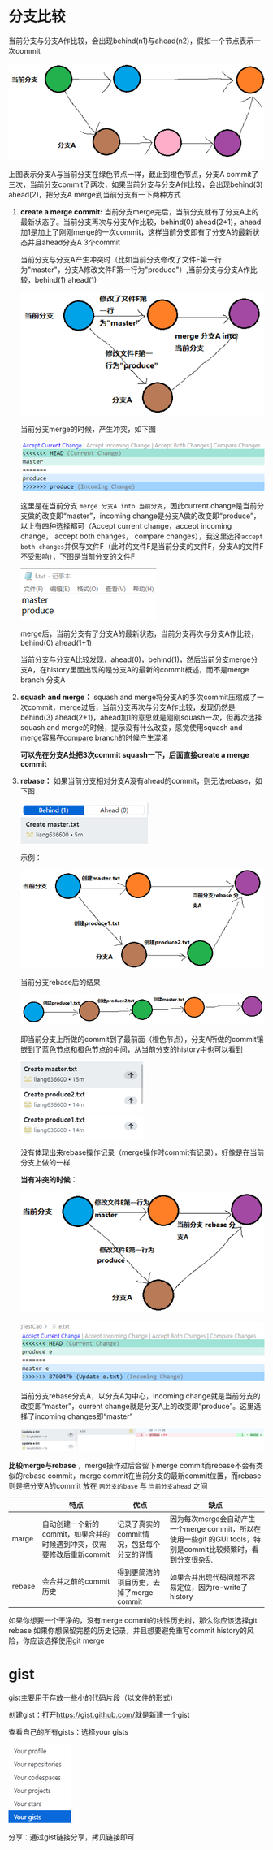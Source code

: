 # 分支比较

当前分支与分支A作比较，会出现behind(n1)与ahead(n2)，假如一个节点表示一次commit

![image-20211209153202551](https://raw.githubusercontent.com/liang636600/cloudImg/master/images/image-20211209153202551.png)

上图表示分支A与当前分支在绿色节点一样，截止到橙色节点，分支A commit了三次，当前分支commit了两次，如果当前分支与分支A作比较，会出现behind(3) ahead(2)，把分支A merge到当前分支有一下两种方式

1. **create a merge commit:** 当前分支merge完后，当前分支就有了分支A上的最新状态了。当前分支再次与分支A作比较，behind(0) ahead(2+1)，ahead加1是加上了刚刚merge的一次commit，这样当前分支即有了分支A的最新状态并且ahead分支A 3个commit

   当前分支与分支A产生冲突时（比如当前分支修改了文件F第一行为"master"，分支A修改文件F第一行为"produce"）,当前分支与分支A作比较，behind(1) ahead(1)

   ![image-20211209162605876](https://raw.githubusercontent.com/liang636600/cloudImg/master/images/image-20211209162605876.png)

   当前分支merge的时候，产生冲突，如下图

   ![image-20211209160800695](https://raw.githubusercontent.com/liang636600/cloudImg/master/images/image-20211209160800695.png)

   这里是在当前分支 `merge 分支A into 当前分支`，因此current change是当前分支做的改变即“master”，incoming change是分支A做的改变即“produce”，以上有四种选择都可（Accept current change，accept incoming change， accept both changes， compare changes），我这里选择`accept both changes`并保存文件F（此时的文件F是当前分支的文件F，分支A的文件F不受影响），下图是当前分支的文件F 

   ![image-20211209161749902](https://raw.githubusercontent.com/liang636600/cloudImg/master/images/image-20211209161749902.png)

   merge后，当前分支有了分支A的最新状态，当前分支再次与分支A作比较，behind(0) ahead(1+1)

   当前分支与分支A比较发现，ahead(0)，behind(1)，然后当前分支merge分支A，在history里面出现的是分支A的最新的commit概述，而不是merge branch 分支A

2. **squash and merge：** squash and merge将分支A的多次commit压缩成了一次commit，merge过后，当前分支再次与分支A作比较，发现仍然是behind(3) ahead(2+1)，ahead加1的意思就是刚刚squash一次，但再次选择squash and merge的时候，提示没有什么改变，感觉使用squash and merge容易在compare branch的时候产生混淆

   **可以先在分支A处把3次commit squash一下，后面直接create a merge commit**

3. **rebase：** 如果当前分支相对分支A没有ahead的commit，则无法rebase，如下图

   ![image-20211209171648721](https://raw.githubusercontent.com/liang636600/cloudImg/master/images/image-20211209171648721.png)

   示例：

   ![image-20211209172313751](https://raw.githubusercontent.com/liang636600/cloudImg/master/images/image-20211209172313751.png)

   当前分支rebase后的结果

   ![image-20211209172410947](https://raw.githubusercontent.com/liang636600/cloudImg/master/images/image-20211209172410947.png)

   即当前分支上所做的commit到了最前面（橙色节点），分支A所做的commit镶嵌到了蓝色节点和橙色节点的中间，从当前分支的history中也可以看到

   ![image-20211209172627530](https://raw.githubusercontent.com/liang636600/cloudImg/master/images/image-20211209172627530.png)

   没有体现出来rebase操作记录（merge操作时commit有记录），好像是在当前分支上做的一样

   **当有冲突的时候：**

   ![image-20211209203010707](https://raw.githubusercontent.com/liang636600/cloudImg/master/images/image-20211209203010707.png)

   ![image-20211209202620257](https://raw.githubusercontent.com/liang636600/cloudImg/master/images/image-20211209202620257.png)

   当前分支rebase分支A，以分支A为中心，incoming change就是当前分支的改变即“master”，current change就是分支A上的改变即“produce”。这里选择了incoming changes即“master”

   ![image-20211209203206045](https://raw.githubusercontent.com/liang636600/cloudImg/master/images/image-20211209203206045.png)

**比较merge与rebase** ，merge操作过后会留下merge commit而rebase不会有类似的rebase commit，merge commit在当前分支的最新commit位置，而rebase则是把分支A的commit 放在 `两分支的base` 与 `当前分支ahead` 之间

|        | 特点                                                         | 优点                                       | 缺点                                                         |
| ------ | ------------------------------------------------------------ | ------------------------------------------ | ------------------------------------------------------------ |
| marge  | 自动创建一个新的commit，如果合并的时候遇到冲突，仅需要修改后重新commit | 记录了真实的commit情况，包括每个分支的详情 | 因为每次merge会自动产生一个merge commit，所以在使用一些git 的GUI tools，特别是commit比较频繁时，看到分支很杂乱 |
| rebase | 会合并之前的commit历史                                       | 得到更简洁的项目历史，去掉了merge commit   | 如果合并出现代码问题不容易定位，因为re-write了history        |

如果你想要一个干净的，没有merge commit的线性历史树，那么你应该选择git rebase
如果你想保留完整的历史记录，并且想要避免重写commit history的风险，你应该选择使用git merge

# gist

gist主要用于存放一些小的代码片段（以文件的形式）

创建gist：打开<https://gist.github.com/>就是新建一个gist

查看自己的所有gists：选择your gists

![image-20211210140630133](https://raw.githubusercontent.com/liang636600/cloudImg/master/images/image-20211210140630133.png)

分享：通过gist链接分享，拷贝链接即可

